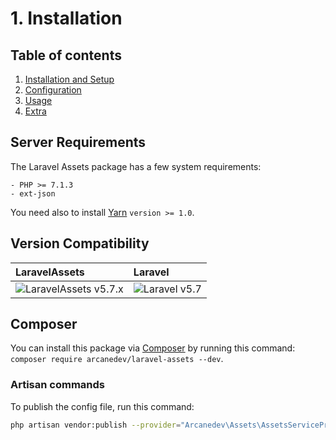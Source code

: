 # 1. Installation

## Table of contents

  1. [Installation and Setup](1-Installation-and-Setup.md)
  2. [Configuration](2-Configuration.md)
  3. [Usage](3-Usage.md)
  4. [Extra](4-Extra.md)

## Server Requirements

The Laravel Assets package has a few system requirements:

```
- PHP >= 7.1.3
- ext-json
```

You need also to install [Yarn](https://yarnpkg.com) `version >= 1.0`. 

## Version Compatibility

| LaravelAssets                                 | Laravel                      |
|:----------------------------------------------|:-----------------------------|
| ![LaravelAssets v5.7.x][laravel_assets_5_7_x] | ![Laravel v5.7][laravel_5_7] |

[laravel_5_7]:  https://img.shields.io/badge/v5.7-supported-brightgreen.svg?style=flat-square "Laravel v5.7"

[laravel_assets_5_7_x]: https://img.shields.io/badge/version-5.7.*-blue.svg?style=flat-square "LaravelAssets v5.7.*"

## Composer

You can install this package via [Composer](http://getcomposer.org/) by running this command: `composer require arcanedev/laravel-assets --dev`.

### Artisan commands

To publish the config file, run this command:

```bash
php artisan vendor:publish --provider="Arcanedev\Assets\AssetsServiceProvider"
```
